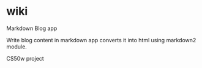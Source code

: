 # wiki
Markdown Blog app

Write blog content in markdown app converts it into html using markdown2 module.

CS50w project

